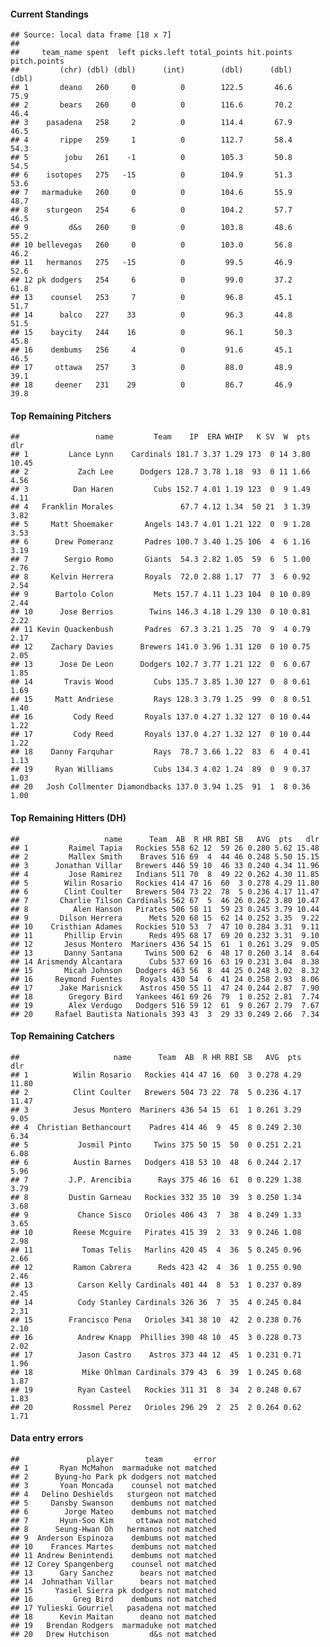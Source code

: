 #### Current Standings

    ## Source: local data frame [18 x 7]
    ## 
    ##     team_name spent  left picks.left total_points hit.points pitch.points
    ##         (chr) (dbl) (dbl)      (int)        (dbl)      (dbl)        (dbl)
    ## 1       deano   260     0          0        122.5       46.6         75.9
    ## 2       bears   260     0          0        116.6       70.2         46.4
    ## 3    pasadena   258     2          0        114.4       67.9         46.5
    ## 4       rippe   259     1          0        112.7       58.4         54.3
    ## 5        jobu   261    -1          0        105.3       50.8         54.5
    ## 6    isotopes   275   -15          0        104.9       51.3         53.6
    ## 7   marmaduke   260     0          0        104.6       55.9         48.7
    ## 8    sturgeon   254     6          0        104.2       57.7         46.5
    ## 9         d&s   260     0          0        103.8       48.6         55.2
    ## 10 bellevegas   260     0          0        103.0       56.8         46.2
    ## 11   hermanos   275   -15          0         99.5       46.9         52.6
    ## 12 pk dodgers   254     6          0         99.0       37.2         61.8
    ## 13    counsel   253     7          0         96.8       45.1         51.7
    ## 14      balco   227    33          0         96.3       44.8         51.5
    ## 15    baycity   244    16          0         96.1       50.3         45.8
    ## 16    dembums   256     4          0         91.6       45.1         46.5
    ## 17     ottawa   257     3          0         88.0       48.9         39.1
    ## 18     deener   231    29          0         86.7       46.9         39.8

#### Top Remaining Pitchers

    ##                 name         Team    IP  ERA WHIP   K SV  W  pts   dlr
    ## 1         Lance Lynn    Cardinals 181.7 3.37 1.29 173  0 14 3.80 10.45
    ## 2           Zach Lee      Dodgers 128.7 3.78 1.18  93  0 11 1.66  4.56
    ## 3          Dan Haren         Cubs 152.7 4.01 1.19 123  0  9 1.49  4.11
    ## 4   Franklin Morales               67.7 4.12 1.34  50 21  3 1.39  3.82
    ## 5     Matt Shoemaker       Angels 143.7 4.01 1.21 122  0  9 1.28  3.53
    ## 6      Drew Pomeranz       Padres 100.7 3.40 1.25 106  4  6 1.16  3.19
    ## 7        Sergio Romo       Giants  54.3 2.82 1.05  59  6  5 1.00  2.76
    ## 8     Kelvin Herrera       Royals  72.0 2.88 1.17  77  3  6 0.92  2.54
    ## 9      Bartolo Colon         Mets 157.7 4.11 1.23 104  0 10 0.89  2.44
    ## 10      Jose Berrios        Twins 146.3 4.18 1.29 130  0 10 0.81  2.22
    ## 11 Kevin Quackenbush       Padres  67.3 3.21 1.25  70  9  4 0.79  2.17
    ## 12    Zachary Davies      Brewers 141.0 3.96 1.31 120  0 10 0.75  2.05
    ## 13      Jose De Leon      Dodgers 102.7 3.77 1.21 122  0  6 0.67  1.85
    ## 14       Travis Wood         Cubs 135.7 3.85 1.30 127  0  8 0.61  1.69
    ## 15     Matt Andriese         Rays 128.3 3.79 1.25  99  0  8 0.51  1.40
    ## 16         Cody Reed       Royals 137.0 4.27 1.32 127  0 10 0.44  1.22
    ## 17         Cody Reed       Royals 137.0 4.27 1.32 127  0 10 0.44  1.22
    ## 18    Danny Farquhar         Rays  78.7 3.66 1.22  83  6  4 0.41  1.13
    ## 19     Ryan Williams         Cubs 134.3 4.02 1.24  89  0  9 0.37  1.03
    ## 20   Josh Collmenter Diamondbacks 137.0 3.94 1.25  91  1  8 0.36  1.00

#### Top Remaining Hitters (DH)

    ##                   name      Team  AB  R HR RBI SB   AVG  pts   dlr
    ## 1         Raimel Tapia   Rockies 558 62 12  59 26 0.280 5.62 15.48
    ## 2         Mallex Smith    Braves 516 69  4  44 46 0.248 5.50 15.15
    ## 3      Jonathan Villar   Brewers 446 59 10  46 33 0.240 4.34 11.96
    ## 4         Jose Ramirez   Indians 511 70  8  49 22 0.262 4.30 11.85
    ## 5        Wilin Rosario   Rockies 414 47 16  60  3 0.278 4.29 11.80
    ## 6        Clint Coulter   Brewers 504 73 22  78  5 0.236 4.17 11.47
    ## 7       Charlie Tilson Cardinals 562 67  5  46 26 0.262 3.80 10.47
    ## 8          Alen Hanson   Pirates 506 58 11  59 23 0.245 3.79 10.44
    ## 9       Dilson Herrera      Mets 520 68 15  62 14 0.252 3.35  9.22
    ## 10    Cristhian Adames   Rockies 510 53  7  47 10 0.284 3.31  9.11
    ## 11       Phillip Ervin      Reds 495 68 17  69 20 0.232 3.31  9.10
    ## 12       Jesus Montero  Mariners 436 54 15  61  1 0.261 3.29  9.05
    ## 13       Danny Santana     Twins 500 62  6  48 17 0.260 3.14  8.64
    ## 14 Arismendy Alcantara      Cubs 537 69 16  63 19 0.231 3.04  8.38
    ## 15       Micah Johnson   Dodgers 463 56  8  44 25 0.248 3.02  8.32
    ## 16     Reymond Fuentes    Royals 430 54  6  41 24 0.258 2.93  8.06
    ## 17      Jake Marisnick    Astros 450 55 11  47 24 0.244 2.87  7.90
    ## 18        Gregory Bird   Yankees 461 69 26  79  1 0.252 2.81  7.74
    ## 19        Alex Verdugo   Dodgers 516 59 12  61  9 0.267 2.79  7.67
    ## 20     Rafael Bautista Nationals 393 43  3  29 33 0.249 2.66  7.34

#### Top Remaining Catchers

    ##                     name      Team  AB  R HR RBI SB   AVG  pts   dlr
    ## 1          Wilin Rosario   Rockies 414 47 16  60  3 0.278 4.29 11.80
    ## 2          Clint Coulter   Brewers 504 73 22  78  5 0.236 4.17 11.47
    ## 3          Jesus Montero  Mariners 436 54 15  61  1 0.261 3.29  9.05
    ## 4  Christian Bethancourt    Padres 414 46  9  45  8 0.249 2.30  6.34
    ## 5           Josmil Pinto     Twins 375 50 15  50  0 0.251 2.21  6.08
    ## 6          Austin Barnes   Dodgers 418 53 10  48  6 0.244 2.17  5.96
    ## 7         J.P. Arencibia      Rays 375 46 16  61  0 0.229 1.38  3.79
    ## 8         Dustin Garneau   Rockies 332 35 10  39  3 0.250 1.34  3.68
    ## 9           Chance Sisco   Orioles 406 43  7  38  4 0.249 1.33  3.65
    ## 10         Reese Mcguire   Pirates 415 39  2  33  9 0.246 1.08  2.98
    ## 11           Tomas Telis   Marlins 420 45  4  36  5 0.245 0.96  2.66
    ## 12         Ramon Cabrera      Reds 423 42  4  36  1 0.255 0.90  2.46
    ## 13          Carson Kelly Cardinals 401 44  8  53  1 0.237 0.89  2.45
    ## 14          Cody Stanley Cardinals 326 36  7  35  4 0.245 0.84  2.31
    ## 15        Francisco Pena   Orioles 341 38 10  42  2 0.238 0.76  2.10
    ## 16          Andrew Knapp  Phillies 390 48 10  45  3 0.228 0.73  2.02
    ## 17          Jason Castro    Astros 373 44 12  45  1 0.231 0.71  1.96
    ## 18           Mike Ohlman Cardinals 379 43  6  39  1 0.245 0.68  1.87
    ## 19          Ryan Casteel   Rockies 311 31  8  34  2 0.248 0.67  1.83
    ## 20         Rossmel Perez   Orioles 296 29  2  25  2 0.264 0.62  1.71

#### Data entry errors

    ##               player       team       error
    ## 1       Ryan McMahon  marmaduke not matched
    ## 2      Byung-ho Park pk dodgers not matched
    ## 3       Yoan Moncada    counsel not matched
    ## 4   Delino Deshields   sturgeon not matched
    ## 5     Dansby Swanson    dembums not matched
    ## 6        Jorge Mateo    dembums not matched
    ## 7       Hyun-Soo Kim     ottawa not matched
    ## 8      Seung-Hwan Oh   hermanos not matched
    ## 9  Anderson Espinoza    dembums not matched
    ## 10    Frances Martes    dembums not matched
    ## 11 Andrew Benintendi    dembums not matched
    ## 12 Corey Spangenberg    counsel not matched
    ## 13      Gary Sanchez      bears not matched
    ## 14  Johnathan Villar      bears not matched
    ## 15     Yasiel Sierra pk dodgers not matched
    ## 16         Greg Bird    dembums not matched
    ## 17 Yulieski Gourriel   pasadena not matched
    ## 18      Kevin Maitan      deano not matched
    ## 19   Brendan Rodgers  marmaduke not matched
    ## 20   Drew Hutchison         d&s not matched
